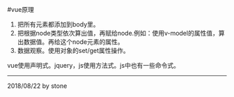 #vue原理  

1. 把所有元素都添加到body里。  
2. 把根据node类型依次算出值，再赋给node.例如：使用v-model的属性值，算出数据值。再给这个node元素的属性。  
3. 数据观察。使用对象的set/get属性操作。  

vue使用声明式。jquery，js使用方法式。js中也有一些命令式。  

---

2018/08/22 by stone